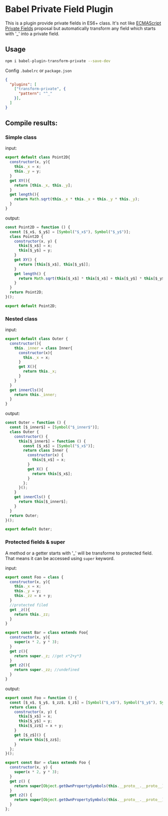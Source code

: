 # Babel Private Field Plugin

This is a plugin provide private fields in ES6+ class. It's not like [ECMAScript Private Fields](https://github.com/tc39/proposal-private-fields) proposal but automatically transform any field which starts with '_' into a private field.

## Usage

```bash
npm i babel-plugin-transform-private --save-dev
```

Config `.babelrc` or `package.json`

```json
{
  "plugins": [
    ["transform-private", {
      "pattern": "^_"
    }],
  ]
}
```

## Compile results:

### Simple class

input:

```js
export default class Point2D{
  constructor(x, y){
    this._x = x;
    this._y = y;
  }
  get XY(){
    return [this._x, this._y];
  }
  get length(){
    return Math.sqrt(this._x * this._x + this._y * this._y);
  }
}
```

output:

```js
const Point2D = function () {
  const [$_x$, $_y$] = [Symbol("$_x$"), Symbol("$_y$")];
  class Point2D {
    constructor(x, y) {
      this[$_x$] = x;
      this[$_y$] = y;
    }
    get XY() {
      return [this[$_x$], this[$_y$]];
    }
    get length() {
      return Math.sqrt(this[$_x$] * this[$_x$] + this[$_y$] * this[$_y$]);
    }
  }
  return Point2D;
}();

export default Point2D;
```

### Nested class

input:

```js
export default class Outer {
  constructor(){
    this._inner = class Inner{
      constructor(x){
        this._x = x;
      }
      get X(){
        return this._x;
      }
    }
  }
  get innerCls(){
    return this._inner;
  }
}
```

output:

```js
const Outer = function () {
  const [$_inner$] = [Symbol("$_inner$")];
  class Outer {
    constructor() {
      this[$_inner$] = function () {
        const [$_x$] = [Symbol("$_x$")];
        return class Inner {
          constructor(x) {
            this[$_x$] = x;
          }
          get X() {
            return this[$_x$];
          }
        };
      }();
    }
    get innerCls() {
      return this[$_inner$];
    }
  }
  return Outer;
}();

export default Outer;
```

### Protected fields & super

A method or a getter starts with '_' will be transforme to protected field. That means it can be accessed using `super` keyword.

input:

```js
export const Foo = class {
  constructor(x, y){
    this._x = x;
    this._y = y;
    this._zz = x + y;  
  }
  //protected filed
  get _z(){
    return this._zz;
  }
}

export const Bar = class extends Foo{
  constructor(x, y){
    super(x * 2, y * 3);
  }
  get z(){
    return super._z; //get x*2+y*3
  }
  get z2(){
    return super._zz; //undefined
  }
}
```

output:

```js
export const Foo = function () {
  const [$_x$, $_y$, $_zz$, $_z$] = [Symbol("$_x$"), Symbol("$_y$"), Symbol("$_zz$"), Symbol("$_z$")];
  return class {
    constructor(x, y) {
      this[$_x$] = x;
      this[$_y$] = y;
      this[$_zz$] = x + y;
    }
    get [$_z$]() {
      return this[$_zz$];
    }
  };
}();

export const Bar = class extends Foo {
  constructor(x, y) {
    super(x * 2, y * 3);
  }
  get z() {
    return super[Object.getOwnPropertySymbols(this.__proto__.__proto__).filter(s => String(s) === "Symbol($_z$)")[0]];
  }
  get z2() {
    return super[Object.getOwnPropertySymbols(this.__proto__.__proto__).filter(s => String(s) === "Symbol($_zz$)")[0]];
  }
};
```